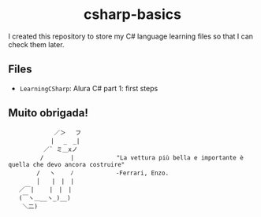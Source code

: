 <h1 align="center">csharp-basics</h1>

I created this repository to store my C# language learning files so that I can check them later.

<h2>Files</h2>

- `LearningCSharp`: Alura C# part 1: first steps
<h2>Muito obrigada!</h2>

```
             ／＞　 フ
            | 　_　_| 
          ／` ミ＿xノ 
         /　　　　 |            "La vettura più bella e importante è quella che devo ancora costruire"
        /　 ヽ　　 ﾉ            -Ferrari, Enzo.
        │　　|　|　|
   ／￣|　　 |　|　|
   (￣ヽ＿__ヽ_)__)
    ＼二)
```
